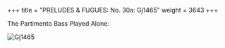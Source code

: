 +++
title = "PRELUDES & FUGUES: No. 30a: Gj1465"
weight = 3643
+++

The Partimento Bass Played Alone:

![Gj1465](/img/30aFenBk6.jpg)
